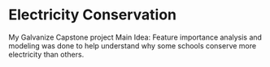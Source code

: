 # Electricity Conservation
My Galvanize Capstone project
Main Idea:
Feature importance analysis and modeling was done to help understand why some schools conserve more electricity than others.
